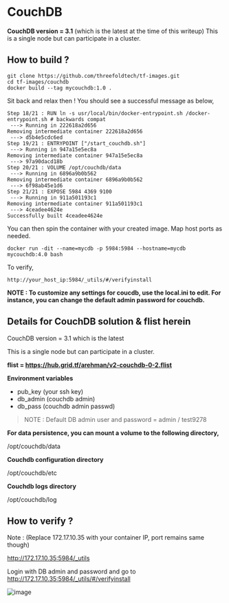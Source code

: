 # CouchDB 

**CouchDB version = 3.1** (which is the latest at the time of this writeup)
This is a single node but can participate in a cluster.

## How to build ?

```
git clone https://github.com/threefoldtech/tf-images.git
cd tf-images/couchdb
docker build --tag mycouchdb:1.0 .
```
Sit back and relax then ! You should see a successful message as below,

```
Step 18/21 : RUN ln -s usr/local/bin/docker-entrypoint.sh /docker-entrypoint.sh # backwards compat
 ---> Running in 222618a2d656
Removing intermediate container 222618a2d656
 ---> d5b4e5cdc6ed
Step 19/21 : ENTRYPOINT ["/start_couchdb.sh"]
 ---> Running in 947a15e5ec8a
Removing intermediate container 947a15e5ec8a
 ---> 97a90dacd18b
Step 20/21 : VOLUME /opt/couchdb/data
 ---> Running in 6896a9b0b562
Removing intermediate container 6896a9b0b562
 ---> 6f98ab45e1d6
Step 21/21 : EXPOSE 5984 4369 9100
 ---> Running in 911a501193c1
Removing intermediate container 911a501193c1
 ---> 4ceadee4624e
Successfully built 4ceadee4624e
```

You can then spin the container with your created image. Map host ports as needed.

```
docker run -dit --name=mycdb -p 5984:5984 --hostname=mycdb mycouchdb:4.0 bash
```

To verify,

```
http://your_host_ip:5984/_utils/#/verifyinstall
```

**NOTE : To customize any settings for coucdb, use the local.ini to edit. For instance, you can change the default admin password for couchdb.**

## Details for CouchDB solution & flist herein

CouchDB version = 3.1 which is the latest

This is a single node but can participate in a cluster.

**flist = https://hub.grid.tf/arehman/v2-couchdb-0-2.flist**

**Environment variables**

- pub_key (your ssh key)
- db_admin (couchdb admin)
- db_pass (couchdb admin passwd)

> NOTE : Default DB admin user and password =  admin / test9278

**For data persistence, you can mount a volume to the following directory,**

/opt/couchdb/data

**Couchdb configuration directory**

/opt/couchdb/etc

**Couchdb logs directory**

/opt/couchdb/log


## How to verify ?

Note : (Replace 172.17.10.35 with your container IP, port remains same though)

http://172.17.10.35:5984/_utils   

Login with DB admin and password and go to http://172.17.10.35:5984/_utils/#/verifyinstall

![image](https://user-images.githubusercontent.com/25789764/88478523-18e6b300-cf5a-11ea-80f2-2a03f68b83fe.png)



